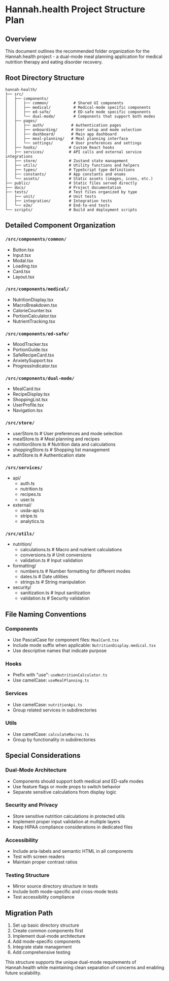 # Hannah.health Project Structure Plan

## Overview
This document outlines the recommended folder organization for the Hannah.health project - a dual-mode meal planning application for medical nutrition therapy and eating disorder recovery.

## Root Directory Structure

```
hannah-health/
├── src/
│   ├── components/
│   │   ├── common/           # Shared UI components
│   │   ├── medical/          # Medical-mode specific components
│   │   ├── ed-safe/          # ED-safe mode specific components
│   │   └── dual-mode/        # Components that support both modes
│   ├── pages/
│   │   ├── auth/            # Authentication pages
│   │   ├── onboarding/      # User setup and mode selection
│   │   ├── dashboard/       # Main app dashboard
│   │   ├── meal-planning/   # Meal planning interface
│   │   └── settings/        # User preferences and settings
│   ├── hooks/              # Custom React hooks
│   ├── services/           # API calls and external service integrations
│   ├── store/              # Zustand state management
│   ├── utils/              # Utility functions and helpers
│   ├── types/              # TypeScript type definitions
│   ├── constants/          # App constants and enums
│   └── assets/             # Static assets (images, icons, etc.)
├── public/                 # Static files served directly
├── docs/                   # Project documentation
├── tests/                  # Test files organized by type
│   ├── unit/               # Unit tests
│   ├── integration/        # Integration tests
│   └── e2e/                # End-to-end tests
└── scripts/                # Build and deployment scripts
```

## Detailed Component Organization

### `/src/components/common/`
- Button.tsx
- Input.tsx
- Modal.tsx
- Loading.tsx
- Card.tsx
- Layout.tsx

### `/src/components/medical/`
- NutritionDisplay.tsx
- MacroBreakdown.tsx
- CalorieCounter.tsx
- PortionCalculator.tsx
- NutrientTracking.tsx

### `/src/components/ed-safe/`
- MoodTracker.tsx
- PortionGuide.tsx
- SafeRecipeCard.tsx
- AnxietySupport.tsx
- ProgressIndicator.tsx

### `/src/components/dual-mode/`
- MealCard.tsx
- RecipeDisplay.tsx
- ShoppingList.tsx
- UserProfile.tsx
- Navigation.tsx

### `/src/store/`
- userStore.ts           # User preferences and mode selection
- mealStore.ts          # Meal planning and recipes
- nutritionStore.ts     # Nutrition data and calculations
- shoppingStore.ts      # Shopping list management
- authStore.ts          # Authentication state

### `/src/services/`
- api/
  - auth.ts
  - nutrition.ts
  - recipes.ts
  - user.ts
- external/
  - usda-api.ts
  - stripe.ts
  - analytics.ts

### `/src/utils/`
- nutrition/
  - calculations.ts     # Macro and nutrient calculations
  - conversions.ts      # Unit conversions
  - validation.ts       # Input validation
- formatting/
  - numbers.ts          # Number formatting for different modes
  - dates.ts            # Date utilities
  - strings.ts          # String manipulation
- security/
  - sanitization.ts     # Input sanitization
  - validation.ts       # Security validation

## File Naming Conventions

### Components
- Use PascalCase for component files: `MealCard.tsx`
- Include mode suffix when applicable: `NutritionDisplay.medical.tsx`
- Use descriptive names that indicate purpose

### Hooks
- Prefix with "use": `useNutritionCalculator.ts`
- Use camelCase: `useMealPlanning.ts`

### Services
- Use camelCase: `nutritionApi.ts`
- Group related services in subdirectories

### Utils
- Use camelCase: `calculateMacros.ts`
- Group by functionality in subdirectories

## Special Considerations

### Dual-Mode Architecture
- Components should support both medical and ED-safe modes
- Use feature flags or mode props to switch behavior
- Separate sensitive calculations from display logic

### Security and Privacy
- Store sensitive nutrition calculations in protected utils
- Implement proper input validation at multiple layers
- Keep HIPAA compliance considerations in dedicated files

### Accessibility
- Include aria-labels and semantic HTML in all components
- Test with screen readers
- Maintain proper contrast ratios

### Testing Structure
- Mirror source directory structure in tests
- Include both mode-specific and cross-mode tests
- Test accessibility compliance

## Migration Path
1. Set up basic directory structure
2. Create common components first
3. Implement dual-mode architecture
4. Add mode-specific components
5. Integrate state management
6. Add comprehensive testing

This structure supports the unique dual-mode requirements of Hannah.health while maintaining clean separation of concerns and enabling future scalability.